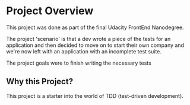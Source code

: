 # Project Overview

This project was done as part of the final Udacity FrontEnd Nanodegree.

The project 'scenario' is that a dev wrote a piece of the tests for an application
and then decided to move on to start their own company and we're now left with an
application with an incomplete test suite.

The project goals were to finish writing the necessary tests


## Why this Project?

This project is a starter into the world of TDD (test-driven development).
